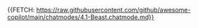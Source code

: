 {{FETCH: https://raw.githubusercontent.com/github/awesome-copilot/main/chatmodes/4.1-Beast.chatmode.md}}
